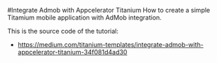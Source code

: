 #Integrate Admob with Appcelerator Titanium 
How to create a simple Titamium mobile application with AdMob integration.

This is the source code of the tutorial:
* https://medium.com/titanium-templates/integrate-admob-with-appcelerator-titanium-34f081d4ad30
